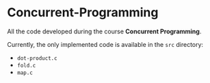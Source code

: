 # Concurrent-Programming
All the code developed during the course **Concurrent Programming**.

Currently, the only implemented code is available in the `src` directory:

- `dot-product.c`
- `fold.c`
- `map.c`
